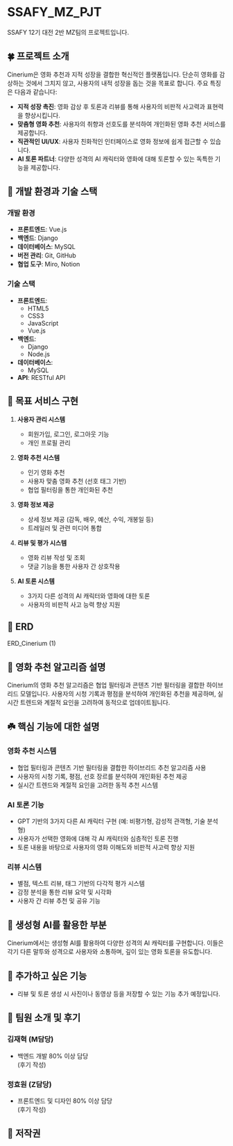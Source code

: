# SSAFY_MZ_PJT

SSAFY 12기 대전 2반 MZ팀의 프로젝트입니다.

## 🍀 프로젝트 소개

Cinerium은 영화 추천과 지적 성장을 결합한 혁신적인 플랫폼입니다. 단순히 영화를 감상하는 것에서 그치지 않고, 사용자의 내적 성장을 돕는 것을 목표로 합니다. 주요 특징은 다음과 같습니다:

- **지적 성장 촉진**: 영화 감상 후 토론과 리뷰를 통해 사용자의 비판적 사고력과 표현력을 향상시킵니다.
- **맞춤형 영화 추천**: 사용자의 취향과 선호도를 분석하여 개인화된 영화 추천 서비스를 제공합니다.
- **직관적인 UI/UX**: 사용자 친화적인 인터페이스로 영화 정보에 쉽게 접근할 수 있습니다.
- **AI 토론 파트너**: 다양한 성격의 AI 캐릭터와 영화에 대해 토론할 수 있는 독특한 기능을 제공합니다.

## 🍋 개발 환경과 기술 스택

### 개발 환경
- **프론트엔드**: Vue.js
- **백엔드**: Django
- **데이터베이스**: MySQL
- **버전 관리**: Git, GitHub
- **협업 도구**: Miro, Notion

### 기술 스택
- **프론트엔드**:
  - HTML5
  - CSS3
  - JavaScript
  - Vue.js
- **백엔드**:
  - Django
  - Node.js
- **데이터베이스**:
  - MySQL
- **API**: RESTful API

## 💚 목표 서비스 구현

1. **사용자 관리 시스템**
   - 회원가입, 로그인, 로그아웃 기능
   - 개인 프로필 관리

2. **영화 추천 시스템**
   - 인기 영화 추천
   - 사용자 맞춤 영화 추천 (선호 태그 기반)
   - 협업 필터링을 통한 개인화된 추천

3. **영화 정보 제공**
   - 상세 정보 제공 (감독, 배우, 예산, 수익, 개봉일 등)
   - 트레일러 및 관련 미디어 통합

4. **리뷰 및 평가 시스템**
   - 영화 리뷰 작성 및 조회
   - 댓글 기능을 통한 사용자 간 상호작용

5. **AI 토론 시스템**
   - 3가지 다른 성격의 AI 캐릭터와 영화에 대한 토론
   - 사용자의 비판적 사고 능력 향상 지원


## 🌳 ERD
ERD_Cinerium (1)

## 🌵 영화 추천 알고리즘 설명

Cinerium의 영화 추천 알고리즘은 협업 필터링과 콘텐츠 기반 필터링을 결합한 하이브리드 모델입니다. 사용자의 시청 기록과 평점을 분석하여 개인화된 추천을 제공하며, 실시간 트렌드와 계절적 요인을 고려하여 동적으로 업데이트됩니다.

## ☘️ 핵심 기능에 대한 설명

### 영화 추천 시스템
- 협업 필터링과 콘텐츠 기반 필터링을 결합한 하이브리드 추천 알고리즘 사용
- 사용자의 시청 기록, 평점, 선호 장르를 분석하여 개인화된 추천 제공
- 실시간 트렌드와 계절적 요인을 고려한 동적 추천 시스템

### AI 토론 기능
- GPT 기반의 3가지 다른 AI 캐릭터 구현 (예: 비평가형, 감성적 관객형, 기술 분석형)
- 사용자가 선택한 영화에 대해 각 AI 캐릭터와 심층적인 토론 진행
- 토론 내용을 바탕으로 사용자의 영화 이해도와 비판적 사고력 향상 지원

### 리뷰 시스템
- 별점, 텍스트 리뷰, 태그 기반의 다각적 평가 시스템
- 감정 분석을 통한 리뷰 요약 및 시각화
- 사용자 간 리뷰 추천 및 공유 기능

## 🥑 생성형 AI를 활용한 부분

Cinerium에서는 생성형 AI를 활용하여 다양한 성격의 AI 캐릭터를 구현합니다. 이들은 각기 다른 말투와 성격으로 사용자와 소통하며, 깊이 있는 영화 토론을 유도합니다.

## 🌿 추가하고 싶은 기능

- 리뷰 및 토론 생성 시 사진이나 동영상 등을 저장할 수 있는 기능 추가 예정입니다.

## 📗 팀원 소개 및 후기

### 김재혁 (M담당)
- 백엔드 개발 80% 이상 담당  
(후기 작성)

### 정효원 (Z담당)
- 프론트엔드 및 디자인 80% 이상 담당  
(후기 작성)

## 🥦 저작권
